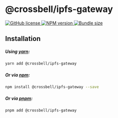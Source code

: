 # @crossbell/ipfs-gateway

<p align="left">
  <a href="https://github.com/Crossbell-Box/crossbell-monorepo/blob/main/LICENSE">
    <img src="https://img.shields.io/npm/l/@crossbell/ipfs-gateway?colorA=373737&colorB=0A70E9&style=flat" alt="GitHub license" />
  </a>
  <a href="https://www.npmjs.com/package/@crossbell/ipfs-gateway">
    <img src="https://img.shields.io/npm/v/@crossbell/ipfs-gateway?colorA=373737&colorB=0A70E9&style=flat" alt="NPM version" />
  </a>
  <a href="https://bundlephobia.com/result?p=@crossbell/ipfs-gateway">
    <img src="https://img.shields.io/bundlephobia/min/@crossbell/ipfs-gateway?label=bundle%20size&colorA=373737&colorB=0A70E9&style=flat" alt="Bundle size" />
  </a>
</p>

## Installation

##### Using [yarn](https://yarn.pm/@crossbell/ipfs-gateway):

```bash
yarn add @crossbell/ipfs-gateway
```

##### Or via [npm](https://www.npmjs.com/package/@crossbell/ipfs-gateway):

```bash
npm install @crossbell/ipfs-gateway --save
```

##### Or via [pnpm](https://pnpm.io):

```bash
pnpm add @crossbell/ipfs-gateway
```
